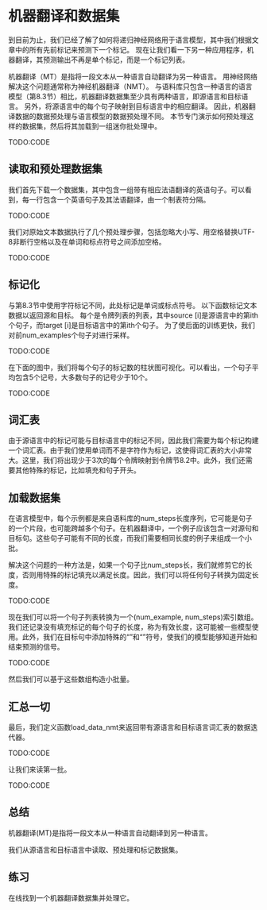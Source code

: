 

<!--
 * @version:
 * @Author:  StevenJokes https://github.com/StevenJokes
 * @Date: 2020-07-29 21:34:28
 * @LastEditors:  StevenJokes https://github.com/StevenJokes
 * @LastEditTime: 2020-07-29 21:41:14
 * @Description:Machine translation (MT)
 * @TODO::
 * @Reference:http://preview.d2l.ai/d2l-en/master/chapter_recurrent-modern/machine-translation-and-dataset.html
-->

# 机器翻译和数据集

到目前为止，我们已经了解了如何将递归神经网络用于语言模型，其中我们根据文章中的所有先前标记来预测下一个标记。 现在让我们看一下另一种应用程序，机器翻译，其预测输出不再是单个标记，而是一个标记列表。

机器翻译（MT）是指将一段文本从一种语言自动翻译为另一种语言。 用神经网络解决这个问题通常称为神经机器翻译（NMT）。 与语料库只包含一种语言的语言模型（第8.3节）相比，机器翻译数据集至少具有两种语言，即源语言和目标语言。 另外，将源语言中的每个句子映射到目标语言中的相应翻译。 因此，机器翻译数据的数据预处理与语言模型的数据预处理不同。 本节专门演示如何预处理这样的数据集，然后将其加载到一组迷你批处理中。

TODO:CODE

## 读取和预处理数据集

我们首先下载一个数据集，其中包含一组带有相应法语翻译的英语句子。可以看到，每一行包含一个英语句子及其法语翻译，由一个制表符分隔。

TODO:CODE

我们对原始文本数据执行了几个预处理步骤，包括忽略大小写、用空格替换UTF-8非断行空格以及在单词和标点符号之间添加空格。

TODO:CODE

## 标记化

与第8.3节中使用字符标记不同，此处标记是单词或标点符号。 以下函数标记文本数据以返回源和目标。 每个是令牌列表的列表，其中source [i]是源语言中的第ith个句子，而target [i]是目标语言中的第ith个句子。 为了使后面的训练更快，我们对前num_examples个句子对进行采样。

TODO:CODE

在下面的图中，我们将每个句子的标记数的柱状图可视化。可以看出，一个句子平均包含5个记号，大多数句子的记号少于10个。

TODO:CODE

## 词汇表

由于源语言中的标记可能与目标语言中的标记不同，因此我们需要为每个标记构建一个词汇表。由于我们使用单词而不是字符作为标记，这使得词汇表的大小非常大。这里，我们将出现少于3次的每个令牌映射到<unk>令牌节8.2中。此外，我们还需要其他特殊的标记，比如填充和句子开头。

## 加载数据集

在语言模型中，每个示例都是来自语料库的num_steps长度序列，它可能是句子的一个片段，也可能跨越多个句子。在机器翻译中，一个例子应该包含一对源句和目标句。这些句子可能有不同的长度，而我们需要相同长度的例子来组成一个小批。

解决这个问题的一种方法是，如果一个句子比num_steps长，我们就修剪它的长度，否则用特殊的<pad>标记填充以满足长度。因此，我们可以将任何句子转换为固定长度。

TODO:CODE

现在我们可以将一个句子列表转换为一个(num_example, num_steps)索引数组。我们还记录没有填充标记的每个句子的长度，称为有效长度，这可能被一些模型使用。此外，我们在目标句中添加特殊的“<bos>”和“<eos>”符号，使我们的模型能够知道开始和结束预测的信号。

TODO:CODE

然后我们可以基于这些数组构造小批量。

## 汇总一切

最后，我们定义函数load_data_nmt来返回带有源语言和目标语言词汇表的数据迭代器。

TODO:CODE

让我们来读第一批。

TODO:CODE

## 总结

机器翻译(MT)是指将一段文本从一种语言自动翻译到另一种语言。

我们从源语言和目标语言中读取、预处理和标记数据集。

## 练习

在线找到一个机器翻译数据集并处理它。
